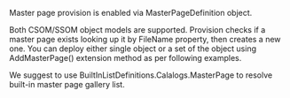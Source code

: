 Master page provision is enabled via MasterPageDefinition object.

Both CSOM/SSOM object models are supported.
Provision checks if a master page exists looking up it by FileName property, then creates a new one. 
You can deploy either single object or a set of the object using AddMasterPage() extension method as per following examples.

We suggest to use BuiltInListDefinitions.Calalogs.MasterPage to resolve built-in master page gallery list.
